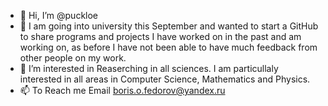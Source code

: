 - 👋 Hi, I’m @puckloe
- 🌱 I am going into university this September and wanted to start a GitHub to share programs and projects I have worked on in the past and am working on, as before I have not been able to have much feedback from other people on my work.
- 👀 I’m interested in Reaserching in all sciences. I am particullaly interested in all areas in Computer Science, Mathematics and Physics. 
- 📫 To Reach me Email boris.o.fedorov@yandex.ru
